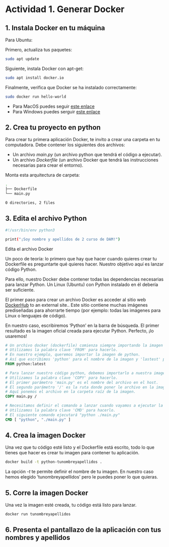 # Actividad 1. Generar Docker

## 1. Instala Docker en tu máquina

Para Ubuntu:

Primero, actualiza tus paquetes:

```bash
sudo apt update
```

Siguiente, instala Docker con apt-get:

```bash
sudo apt install docker.io
```

Finalmente, verifica que Docker se ha instalado correctamente:

```bash
sudo docker run hello-world
```

- Para MacOS puedes seguir [este enlace](https://docs.docker.com/docker-for-mac/install/)
- Para Windows puedes serguir [este enlace](https://docs.docker.com/docker-for-windows/install/)

## 2. Crea tu proyecto en python

Para crear tu primera aplicación Docker, te invito a crear una carpeta en tu computadora. Debe contener los siguientes dos archivos:

- Un archivo *main.py* (un archivo python que tendrá el código a ejecutar).
- Un archivo *Dockerfile* (un archivo Docker que tendrá las instrucciones necesarias para crear el entorno).

Monta esta arquitectura de carpeta:

```bash
.
├── Dockerfile
└── main.py

0 directories, 2 files
```

## 3. Edita el archivo Python

```bash
#!/usr/bin/env python3 

print("¡Soy nombre y apellidos de 2 curso de DAM!")
```

Edita el archivo Docker

Un poco de teoría: lo primero que hay que hacer cuando quieres crear tu Dockerfile es preguntarte qué quieres hacer. Nuestro objetivo aquí es lanzar código Python.

Para ello, nuestro Docker debe contener todas las dependencias necesarias para lanzar Python. Un Linux (Ubuntu) con Python instalado en él debería ser suficiente.

El primer paso para crear un archivo Docker es acceder al sitio web [DockerHub](https://hub.docker.com/) to an external site.. Este sitio contiene muchas imágenes prediseñadas para ahorrarte tiempo (por ejemplo: todas las imágenes para Linux o lenguajes de código).

En nuestro caso, escribiremos ‘Python’ en la barra de búsqueda. El primer resultado es la imagen oficial creada para ejecutar Python. Perfecto, ¡lo usaremos!

```dockerfile
# Un archivo docker (dockerfile) comienza siempre importando la imagen base.
# Utilizamos la palabra clave 'FROM' para hacerlo.
# En nuestro ejemplo, queremos importar la imagen de python.
# Así que escribimos 'python' para el nombre de la imagen y 'lastest' para la versión.
FROM python:latest

# Para lanzar nuestro código python, debemos importarlo a nuestra imagen.
# Utilizamos la palabra clave 'COPY' para hacerlo.
# El primer parámetro 'main.py' es el nombre del archivo en el host.
# El segundo parámetro '/' es la ruta donde poner le archivo en la imagen.
# Aquí ponemos el archivo en la carpeta raíz de la imagen.
COPY main.py /

# Necesitamos definir el comando a lanzar cuando vayamos a ejecutar la imagen.
# Utilizamos la palabra clave 'CMD' para hacerlo.
# El siguiente comando ejecutará "python ./main.py"
CMD [ "python", "./main.py" ]
```

## 4. Crea la imagen Docker

Una vez que tu código esté listo y el Dockerfile está escrito, todo lo que tienes que hacer es crear tu imagen para contener tu aplicación.

```bash
docker build -t python-tunombreyapellidos .
```

La opción *-t* te permite definir el nombre de tu imagen. En nuestro caso hemos elegido ’tunombreyapellidos’ pero le puedes poner lo que quieras.

## 5. Corre la imagen Docker

Una vez la imagen esté creada, tu código está listo para lanzar.

```bash
docker run tunombreyapellidos
```

## 6. Presenta el pantallazo de la aplicación con tus nombres y apellidos
